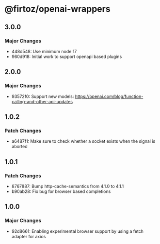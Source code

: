 # @firtoz/openai-wrappers

## 3.0.0

### Major Changes

- 448d548: Use minimum node 17
- 960d918: Initial work to support openapi based plugins

## 2.0.0

### Major Changes

- 93572f0: Support new models: https://openai.com/blog/function-calling-and-other-api-updates

## 1.0.2

### Patch Changes

- a6487f1: Make sure to check whether a socket exists when the signal is aborted

## 1.0.1

### Patch Changes

- 8767887: Bump http-cache-semantics from 4.1.0 to 4.1.1
- b90ab28: Fix bug for browser based completions

## 1.0.0

### Major Changes

- 92d8661: Enabling experimental browser support by using a fetch adapter for axios
